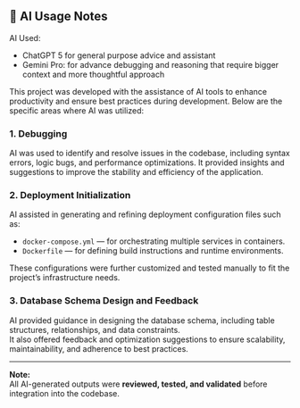 ## 🤖 AI Usage Notes

AI Used: 
- ChatGPT 5 for general purpose advice and assistant
- Gemini Pro: for advance debugging and reasoning that require bigger context and more thoughtful approach

This project was developed with the assistance of AI tools to enhance productivity and ensure best practices during development. Below are the specific areas where AI was utilized:

### 1. Debugging
AI was used to identify and resolve issues in the codebase, including syntax errors, logic bugs, and performance optimizations. It provided insights and suggestions to improve the stability and efficiency of the application.

### 2. Deployment Initialization
AI assisted in generating and refining deployment configuration files such as:
- `docker-compose.yml` — for orchestrating multiple services in containers.  
- `Dockerfile` — for defining build instructions and runtime environments.  

These configurations were further customized and tested manually to fit the project’s infrastructure needs.

### 3. Database Schema Design and Feedback
AI provided guidance in designing the database schema, including table structures, relationships, and data constraints.  
It also offered feedback and optimization suggestions to ensure scalability, maintainability, and adherence to best practices.

---

**Note:**  
All AI-generated outputs were **reviewed, tested, and validated** before integration into the codebase.
